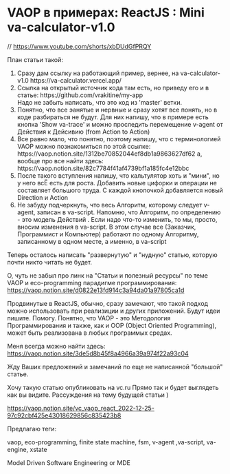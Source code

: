 # VAOP в примерах: ReactJS : Mini va-calculator-v1.0

// https://www.youtube.com/shorts/xbDUdGfPRQY

План статьи такой:
<ol>
    <li>
    Сразу дам ссылку на работающий пример, вернее, на va-calculator-v1.0 https://va-calculator.vercel.app/
    </li>
    <li>
    Ссылка на открытый источник кода там есть, но приведу его и в статье: https://github.com/vrakitine/my-app <br/>
    Надо не забыть написать, что это код из 'master' ветки.
    </li>
    <li>
    Понятно, что все эанятые и нервные и сразу хотят все понять, но в коде разбираться не будут. Для них напишу, что в примере есть кнопка 'Show va-trace' и можно проследить перемещение v-agent от Действия к Дейсивию (from Action to Action)
    </li>
    <li>
    Все равно мало, что понятно, поэтому напишу, что с терминологией VAOP можно познакомиться по этой ссылке: https://vaop.notion.site/1312be70852044ef8db1a9863627df62 а, вообще про все найти здесь: https://vaop.notion.site/82c7784f41af4739bf1a185fc4e12bbc
    </li>
    <li>
    После такого вступления напишу, что кальтулятор хоть и "мини", но у него всЁ есть для роста. Добавить новые цифорки и операции не составляет большого труда. С каждой кнопочкой добавляется новый Direction и Action
    </li>
    <li>
    Не забуду подчеркнуть, что весь Алгоритм, которому следует v-agent, записан в va-script. Напомню, что Алгоритм, по определению - это модель Действий . Если надо что-то изменить, то мы, просто, вносим изменения в va-script. В этом случае все (Заказчик, Программист и Компьютер) работают по одному Алгоритму, записанному в одном месте, а именно, в va-script
    </li>
</ol>

<p>
Теперь осталось написать "развернутую" и "нудную" статью, которую почти никто читать не будет. 

О, чуть не забыл про линк на "Статьи и полезный ресурсы" по теме VAOP и eco-programming парадигме программирования: https://vaop.notion.site/d0822e13fd914c3a94da01a97805ca1d 

Продвинутые в ReactJS, обычно, сразу замечают, что такой подход можно использовать при реализиции и других приложений. Будут идеи пишите. Помогу. Понятно, что VAOP - это Mетодология Программирования и также, как и OOP (Object Oriented Programming), может быть реализована в любых программых средах.

Меня всегда можно найти здесь: https://vaop.notion.site/3de5d8b45f8a4966a39a974f22a93c04

Жду Ваших предложений и замечаний по еще не написанной "большой" статье.

Хочу такую статью опубликовать на vc.ru
Прямо так и будет выглядеть как вы видите. Рассуждения на тему будущей статьи )

https://vaop.notion.site/vc_vaop_react_2022-12-25-97c92cbf425e43018629856c835423b8

Предлагаю теги:

vaop, eco-programming, finite state machine, fsm, v-agent ,va-script, va-engine, xstate  

Model Driven Software Engineering or MDE